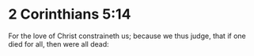 # 2 Corinthians 5:14

For the love of Christ constraineth us; because we thus judge, that if one died for all, then were all dead: